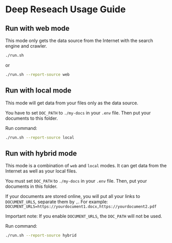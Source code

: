 # Deep Reseach Usage Guide

## Run with web mode

This mode only gets the data source from the Internet with the search engine and crawler.

```bash
./run.sh
```

or

```bash
./run.sh --report-source web
```

## Run with local mode

This mode will get data from your files only as the data source.

You have to set `DOC_PATH` to `./my-docs` in your `.env` file.
Then put your documents to this folder.

Run command:

```bash
./run.sh --report-source local
```

## Run with hybrid mode

This mode is a combination of `web` and `local` modes. It can get data from the Internet as well as your local files.

You must set `DOC_PATH` to `./my-docs` in your `.env` file.
Then, put your documents in this folder.

If your documents are stored online, you will put all your links to `DOCUMENT_URLS`, separate them by `,`. For example: `DOCUMENT_URLS=https://yourdocument1.docx,https://yourdocument2.pdf`

Important note: If you enable `DOCUMENT_URLS`, the `DOC_PATH` will not be used.

Run command:

```bash
./run.sh --report-source hybrid
```
